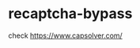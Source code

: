 # recaptcha-bypass
check https://www.capsolver.com/ 



















                                                                                                                                                                                            